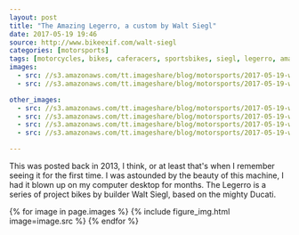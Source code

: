```yaml
---
layout: post
title: "The Amazing Legerro, a custom by Walt Siegl"
date: 2017-05-19 19:46
source: http://www.bikeexif.com/walt-siegl
categories: [motorsports]
tags: [motorcycles, bikes, caferacers, sportsbikes, siegl, legerro, amazing]
images:
  - src: //s3.amazonaws.com/tt.imageshare/blog/motorsports/2017-05-19-walt-sielg-legerro/walt-siegl-0.jpg
  - src: //s3.amazonaws.com/tt.imageshare/blog/motorsports/2017-05-19-walt-sielg-legerro/walt-siegl-5.jpg

other_images:
  - src: //s3.amazonaws.com/tt.imageshare/blog/motorsports/2017-05-19-walt-sielg-legerro/walt-siegl-1.jpg
  - src: //s3.amazonaws.com/tt.imageshare/blog/motorsports/2017-05-19-walt-sielg-legerro/walt-siegl-2.jpg
  - src: //s3.amazonaws.com/tt.imageshare/blog/motorsports/2017-05-19-walt-sielg-legerro/walt-siegl-3.jpg
  - src: //s3.amazonaws.com/tt.imageshare/blog/motorsports/2017-05-19-walt-sielg-legerro/walt-siegl-4.jpg

---
```



This was posted back in 2013, I think, or at least that's when I
remember seeing it for the first time. I was astounded by the beauty
of this machine, I had it blown up on my computer desktop for
months. The Legerro is a series of project bikes by builder Walt
Siegl, based on the mighty Ducati.


{% for image in page.images %}
{% include figure_img.html image=image.src %}
{% endfor %}

